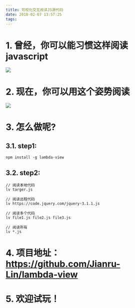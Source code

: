 ```yaml
---
title: 可视化交互阅读JS源代码
date: 2018-02-07 13:57:25
tags:
---
```


# 1. 曾经，你可以能习惯这样阅读javascript

![](https://wdd-images.oss-cn-shanghai.aliyuncs.com/20180207135809_HSz6fD_Screenshot.jpeg)

# 2. 现在，你可以用这个姿势阅读

![](https://wdd-images.oss-cn-shanghai.aliyuncs.com/20180207135821_3b9l9c_Screenshot.jpeg)

# 3. 怎么做呢?
## 3.1. step1:
```
npm install -g lambda-view
```
## 3.2. step2:
```
// 阅读本地代码
lv targer.js

// 阅读远程代码
lv https://code.jquery.com/jquery-3.1.1.js

// 阅读多个代码
lv file1.js file2.js file3.js

// 阅读所有
lv *.js
```

# 4. 项目地址：https://github.com/Jianru-Lin/lambda-view

# 5. 欢迎试玩！


  [1]: /img/bVJjcU